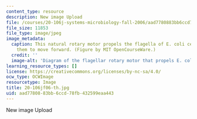 ```yaml
---
content_type: resource
description: New image Upload
file: /courses/20-106j-systems-microbiology-fall-2006/aad7780883bb6ccd78fb432599eaa443_20-106jf06-th.jpg
file_size: 11853
file_type: image/jpeg
image_metadata:
  caption: This natural rotary motor propels the flagella of E. coli cells, allowing
    them to move forward. (Figure by MIT OpenCourseWare.)
  credit: ''
  image-alt: 'Diagram of the flagellar rotary motor that propels E. coli. '
learning_resource_types: []
license: https://creativecommons.org/licenses/by-nc-sa/4.0/
ocw_type: OCWImage
resourcetype: Image
title: 20-106jf06-th.jpg
uid: aad77808-83bb-6ccd-78fb-432599eaa443
---
```

New image Upload